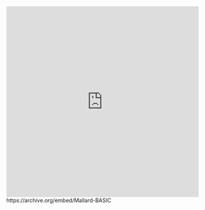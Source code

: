 <iframe src="https://archive.org/embed/Mallard-BASIC" width="100%" height="500" frameborder="0" webkitallowfullscreen="true" mozallowfullscreen="true" allowfullscreen></iframe>
https://archive.org/embed/Mallard-BASIC
